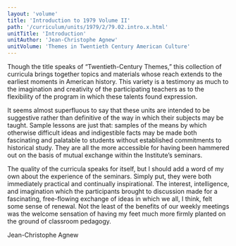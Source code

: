 ```yaml
---
layout: 'volume'
title: 'Introduction to 1979 Volume II'
path: '/curriculum/units/1979/2/79.02.intro.x.html'
unitTitle: 'Introduction'
unitAuthor: 'Jean-Christophe Agnew'
unitVolume: 'Themes in Twentieth Century American Culture'
---
```


<body>
 <p>
  Though the title speaks of “Twentieth-Century Themes,” this collection of curricula brings together topics and materials whose reach extends to the earliest moments in American history. This variety is a testimony as much to the imagination and creativity of the participating teachers as to the flexibility of the program in which these talents found expression.
 </p>
 <p>
  It seems almost superfluous to say that these units are intended to be suggestive rather than definitive of the way in which their subjects may be taught. Sample lessons are just that: samples of the means by which otherwise difficult ideas and indigestible facts may be made both fascinating and palatable to students without established commitments to historical study. They are all the more accessible for having been hammered out on the basis of mutual exchange within the Institute’s seminars.
 </p>
 <p>
  The quality of the curricula speaks for itself, but I should add a word of my own about the experience of the seminars. Simply put, they were both immediately practical and continually inspirational. The interest, intelligence, and imagination which the participants brought to discussion made for a fascinating, free-flowing exchange of ideas in which we all, I think, felt some sense of renewal. Not the least of the benefits of our weekly meetings was the welcome sensation of having my feet much more firmly planted on the ground of classroom pedagogy.
 </p>
 <p>
  Jean-Christophe Agnew
 </p>

</body>
